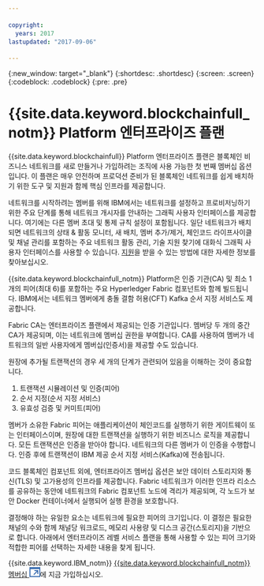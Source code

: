 ```yaml
---

copyright:
  years: 2017
lastupdated: "2017-09-06"

---
```


{:new_window: target="_blank"}
{:shortdesc: .shortdesc}
{:screen: .screen}
{:codeblock: .codeblock}
{:pre: .pre}

# {{site.data.keyword.blockchainfull_notm}} Platform 엔터프라이즈 플랜

{{site.data.keyword.blockchainfull}} Platform 엔터프라이즈 플랜은 블록체인 비즈니스 네트워크를 새로 만들거나 가입하려는 조직에 사용 가능한 첫 번째 멤버십 옵션입니다. 이 플랜은 매우 안전하며 프로덕션 준비가 된 블록체인 네트워크를 쉽게 배치하기 위한 도구 및 지원과 함께 핵심 인프라를 제공합니다. 

네트워크를 시작하려는 멤버를 위해 IBM에서는 네트워크를 설정하고 프로비저닝하기 위한 주요 단계를 통해 네트워크 개시자를 안내하는 그래픽 사용자 인터페이스를 제공합니다. 여기에는 다른 멤버 초대 및 통제 규칙 설정이 포함됩니다. 일단 네트워크가 배치되면 네트워크의 상태 & 활동 모니터, 새 배치, 멤버 추가/제거, 체인코드 라이프사이클 및 채널 관리를 포함하는 주요 네트워크 활동 관리, 기술 지원 찾기에 대화식 그래픽 사용자 인터페이스를 사용할 수 있습니다. [지원](ibmblockchain_support.html)을 받을 수 있는 방법에 대한 자세한 정보를 찾아보십시오.

{{site.data.keyword.blockchainfull_notm}} Platform은 인증 기관(CA) 및 최소 1개의 피어(최대 6)를 포함하는 주요 Hyperledger Fabric 컴포넌트와 함께 빌드됩니다. IBM에서는 네트워크 멤버에게 충돌 결함 허용(CFT) Kafka 순서 지정 서비스도 제공합니다. 

Fabric CA는 엔터프라이즈 플랜에서 제공되는 인증 기관입니다. 멤버당 두 개의 중간 CA가 제공되며, 이는 네트워크에 멤버십 권한을 부여합니다. CA를 사용하여 멤버가 네트워크의 일반 사용자에게 멤버십(인증서)을 제공할 수도 있습니다.

원장에 추가될 트랜잭션의 경우 세 개의 단계가 관련되어 있음을 이해하는 것이 중요합니다.  
1. 트랜잭션 시뮬레이션 및 인증(피어)
2. 순서 지정(순서 지정 서비스)
3. 유효성 검증 및 커미트(피어)

멤버가 소유한 Fabric 피어는 애플리케이션이 체인코드를 실행하기 위한 게이트웨이 또는 인터페이스이며, 원장에 대한 트랜잭션을 실행하기 위한 비즈니스 로직을 제공합니다. 모든 트랜잭션은 인증을 받아야 합니다. 네트워크의 다른 멤버가 이 인증을 수행합니다. 인증 후에 트랜잭션이 IBM 제공 순서 지정 서비스(Kafka)에 전송됩니다. 

코드 블록체인 컴포넌트 외에, 엔터프라이즈 멤버십 옵션은 보안 데이터 스토리지와 통신(TLS) 및 고가용성의 인프라를 제공합니다. Fabric 네트워크가 이러한 인프라 리소스를 공유하는 동안에 네트워크의 Fabric 컴포넌트 노드에 격리가 제공되며, 각 노드가 보안 Docker 컨테이너에서 실행되어 실행 환경을 보호합니다. 

결정해야 하는 유일한 요소는 네트워크에 필요한 피어의 크기입니다. 이 결정은 필요한 채널의 수와 함께 채널당 워크로드, 메모리 사용량 및 디스크 공간(스토리지)을 기반으로 합니다. 아래에서 엔터프라이즈 레벨 서비스 플랜을 통해 사용할 수 있는 피어 크기와 적합한 피어를 선택하는 자세한 내용을 찾게 됩니다. 

{{site.data.keyword.IBM_notm}} [{{site.data.keyword.blockchainfull_notm}} 멤버십 ![외부 링크 아이콘](images/external_link.svg "외부 링크 아이콘")](https://console.bluemix.net/catalog/services/blockchain?env_id=ibm:yp:us-south&taxonomyNavigation=apps)에 지금 가입하십시오.
